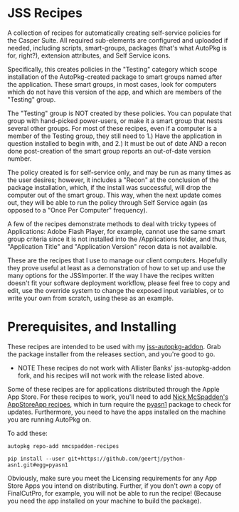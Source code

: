 JSS Recipes
===============================
A collection of recipes for automatically creating self-service policies for the Casper Suite. All required sub-elements are configured and uploaded if needed, including scripts, smart-groups, packages (that's what AutoPkg is for, right?), extension attributes, and Self Service icons.

Specifically, this creates policies in the "Testing" category which scope installation of the AutoPkg-created package to smart groups named after the application. These smart groups, in most cases, look for computers which do not have this version of the app, and which are members of the "Testing" group.

The "Testing" group is NOT created by these policies. You can populate that group with hand-picked power-users, or make it a smart group that nests several other groups. For most of these recipes, even if a computer is a member of the Testing group, they still need to 1.) Have the application in question installed to begin with, and 2.) It must be out of date AND a recon done post-creation of the smart group reports an out-of-date version number.

The policy created is for self-service only, and may be run as many times as the user desires; however, it includes a "Recon" at the conclusion of the package installation, which, if the install was successful, will drop the computer out of the smart group. This way, when the next update comes out, they will be able to run the policy through Self Service again (as opposed to a "Once Per Computer" frequency).

A few of the recipes demonstrate methods to deal with tricky typees of Applications: Adobe Flash Player, for example, cannot use the same smart group criteria since it is not installed into the /Applications folder, and thus, "Application Title" and "Application Version" recon data is not available.

These are the recipes that I use to manage our client computers. Hopefully they prove useful at least as a demonstration of how to set up and use the many options for the JSSImporter. If the way I have the recipes written doesn't fit your software deployment workflow, please feel free to copy and edit, use the override system to change the exposed input variables, or to write your own from scratch, using these as an example.

Prerequisites, and Installing
===============================

These recipes are intended to be used with my [jss-autopkg-addon](https://github.com/sheagcraig/jss-autopkg-addon/releases). Grab the package installer from the releases section, and you're good to go.

* NOTE These recipes do not work with Allister Banks' jss-autopkg-addon fork, and his recipes will not work with the release listed above.

Some of these recipes are for applications distributed through the Apple App Store. For these recipes to work, you'll need to add [Nick McSpadden's AppStoreApp recipes](https://github.com/autopkg/nmcspadden-recipes.git), which in turn require the [pyasn1](http://pyasn1.sourceforge.net) package to check for updates. Furthermore, you need to have the apps installed on the machine you are running AutoPkg on.

To add these:
```
autopkg repo-add nmcspadden-recipes

pip install --user git+https://github.com/geertj/python-asn1.git#egg=pyasn1
```

Obviously, make sure you meet the Licensing requirements for any App Store Apps you intend on distributing. Further, if you don't _own_ a copy of FinalCutPro, for example, you will not be able to run the recipe! (Because you need the app installed on your machine to build the package).
